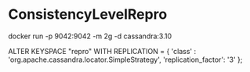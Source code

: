 # ConsistencyLevelRepro
 docker run -p 9042:9042 -m 2g -d cassandra:3.10

 ALTER KEYSPACE "repro" WITH REPLICATION =  { 'class' : 'org.apache.cassandra.locator.SimpleStrategy', 'replication_factor': '3' };
